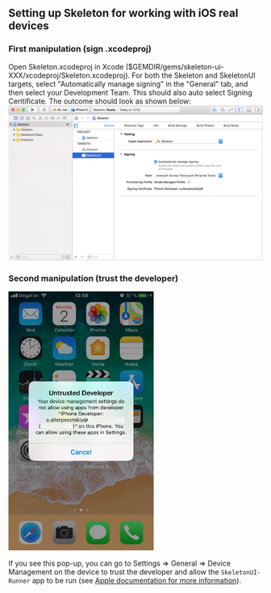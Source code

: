 ## Setting up Skeleton for working with iOS real devices

### First manipulation (sign .xcodeproj)
Open Skeleton.xcodeproj in Xcode ($GEMDIR/gems/skeleton-ui-XXX/xcodeproj/Skeleton.xcodeproj).
For both the Skeleton and SkeletonUI targets, select "Automatically manage signing" in the "General" tab, and then select your Development Team. This should also auto select Signing Ceritificate. The outcome should look as shown below:
![Signing XCProject](sign_xcproj.png)


### Second manipulation (trust the developer)
![Untrusted developer](untrusted-dev.png)

If you see this pop-up, you can go to Settings => General => Device Management on the device to trust
the developer and allow the `SkeletonUI-Runner` app to be run (see [Apple
documentation for more information](https://support.apple.com/en-us/HT204460)).

